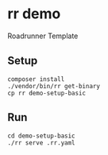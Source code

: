 # rr demo

Roadrunner Template

## Setup
```
composer install
./vendor/bin/rr get-binary
cp rr demo-setup-basic
```

## Run
```
cd demo-setup-basic
./rr serve .rr.yaml
```